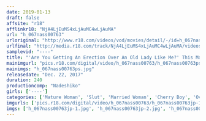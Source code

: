 ```yaml
---
date: 2019-01-13
draft: false
affsite: "r18"
afflinkr18: "NjA4LjEuMS4xLjAuMC4wLjAuMA"
url: "h_067nass00763"
urloriginal: "http://www.r18.com/videos/vod/movies/detail/-/id=h_067nass00763"
urlfinal: "http://media.r18.com/track/NjA4LjEuMS4xLjAuMC4wLjAuMA/videos/vod/movies/detail/-/id=h_067nass00763"
samplevid: "----"
title: "'Are You Getting An Erection Over An Old Lady Like Me?' This Married Woman Agreed To Pop Her Cherry Boy Neighbor But When His Rock Hard Cock Slid Inside Her, She Started To Shake Her Ass In Orgasmic Ecstasy!!"
mainimgurl: "pics.r18.com/digital/video/h_067nass00763/h_067nass00763ps.jpg"
mainimgs: "h_067nass00763ps.jpg"
releasedate: "Dec. 22, 2017"
duration: 240
productioncomp: "Nadeshiko"
girls: ['----']
categories: ['Mature Woman', 'Slut', 'Married Woman', 'Cherry Boy', 'Over 4 Hours']
imgurls: ['pics.r18.com/digital/video/h_067nass00763/h_067nass00763jp-1.jpg', 'pics.r18.com/digital/video/h_067nass00763/h_067nass00763jp-2.jpg', 'pics.r18.com/digital/video/h_067nass00763/h_067nass00763jp-3.jpg', 'pics.r18.com/digital/video/h_067nass00763/h_067nass00763jp-4.jpg', 'pics.r18.com/digital/video/h_067nass00763/h_067nass00763jp-5.jpg', 'pics.r18.com/digital/video/h_067nass00763/h_067nass00763jp-6.jpg', 'pics.r18.com/digital/video/h_067nass00763/h_067nass00763jp-7.jpg', 'pics.r18.com/digital/video/h_067nass00763/h_067nass00763jp-8.jpg', 'pics.r18.com/digital/video/h_067nass00763/h_067nass00763jp-9.jpg', 'pics.r18.com/digital/video/h_067nass00763/h_067nass00763jp-10.jpg', 'pics.r18.com/digital/video/h_067nass00763/h_067nass00763jp-11.jpg', 'pics.r18.com/digital/video/h_067nass00763/h_067nass00763jp-12.jpg', 'pics.r18.com/digital/video/h_067nass00763/h_067nass00763jp-13.jpg', 'pics.r18.com/digital/video/h_067nass00763/h_067nass00763jp-14.jpg', 'pics.r18.com/digital/video/h_067nass00763/h_067nass00763jp-15.jpg', 'pics.r18.com/digital/video/h_067nass00763/h_067nass00763jp-16.jpg', 'pics.r18.com/digital/video/h_067nass00763/h_067nass00763jp-17.jpg', 'pics.r18.com/digital/video/h_067nass00763/h_067nass00763jp-18.jpg', 'pics.r18.com/digital/video/h_067nass00763/h_067nass00763jp-19.jpg', 'pics.r18.com/digital/video/h_067nass00763/h_067nass00763jp-20.jpg']
imgs: ['h_067nass00763jp-1.jpg', 'h_067nass00763jp-2.jpg', 'h_067nass00763jp-3.jpg', 'h_067nass00763jp-4.jpg', 'h_067nass00763jp-5.jpg', 'h_067nass00763jp-6.jpg', 'h_067nass00763jp-7.jpg', 'h_067nass00763jp-8.jpg', 'h_067nass00763jp-9.jpg', 'h_067nass00763jp-10.jpg', 'h_067nass00763jp-11.jpg', 'h_067nass00763jp-12.jpg', 'h_067nass00763jp-13.jpg', 'h_067nass00763jp-14.jpg', 'h_067nass00763jp-15.jpg', 'h_067nass00763jp-16.jpg', 'h_067nass00763jp-17.jpg', 'h_067nass00763jp-18.jpg', 'h_067nass00763jp-19.jpg', 'h_067nass00763jp-20.jpg']
---
```

